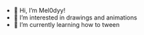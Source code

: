 - 👋 Hi, I’m Mel0dyy! 
- 👀 I’m interested in drawings and animations
- 🌱 I’m currently learning how to tween 


